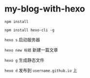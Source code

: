 # my-blog-with-hexo

`npm install`

`npm install hexo-cli -g`

`hexo s` 启动服务器

`hexo new 标题` 新建一篇文章

`hexo g` 生成静态文件

`hexo d` 发布到 `username.github.io` 上
 